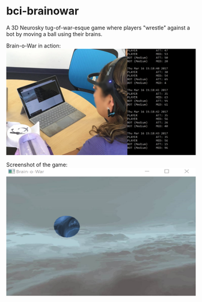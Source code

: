 # bci-brainowar

A 3D Neurosky tug-of-war-esque game where players "wrestle" against a bot by moving a ball using their brains.

Brain-o-War in action:
<img src='img/brainowar.png'>


Screenshot of the game:
<img src='img/brainowar2.png'>

